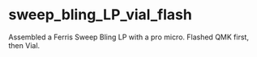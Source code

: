 # sweep_bling_LP_vial_flash
Assembled a Ferris Sweep Bling LP with a pro micro. Flashed QMK first, then Vial.
